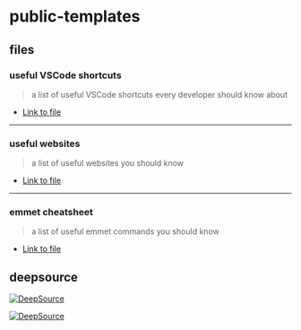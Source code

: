 # public-templates

## files

### useful VSCode shortcuts

> a list of useful VSCode shortcuts every developer should know about

- [Link to file](./useful-VSCode-shortcuts.md)

---------------

### useful websites

> a list of useful websites you should know

- [Link to file](./useful-websites.md)

---------------

### emmet cheatsheet

> a list of useful emmet commands you should know

- [Link to file](./emmet-cheatsheet.md)

## deepsource

[![DeepSource](https://deepsource.io/gh/chraebsli/public-templates.svg/?label=active+issues&show_trend=true&token=iPLEZ6LBUKt48PkFFHeE401w)](https://deepsource.io/gh/chraebsli/public-templates/?ref=repository-badge)

[![DeepSource](https://deepsource.io/gh/chraebsli/public-templates.svg/?label=resolved+issues&show_trend=true&token=iPLEZ6LBUKt48PkFFHeE401w)](https://deepsource.io/gh/chraebsli/public-templates/?ref=repository-badge)
